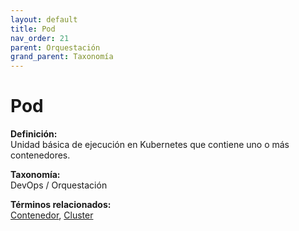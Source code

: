 ```yaml
---
layout: default
title: Pod
nav_order: 21
parent: Orquestación
grand_parent: Taxonomía
---
```


# Pod

**Definición:**  
Unidad básica de ejecución en Kubernetes que contiene uno o más contenedores.

**Taxonomía:**  
DevOps / Orquestación

**Términos relacionados:**  
[Contenedor](https://maleniski.github.io/diccionario-angl-tec-mx/docs/taxonomia/devops-/-orquestación/contenedor.html), [Cluster](https://maleniski.github.io/diccionario-angl-tec-mx/docs/taxonomia/devops-/-orquestación/cluster.html)
